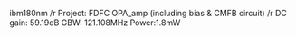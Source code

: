 ibm180nm /r
Project: FDFC OPA_amp (including bias & CMFB circuit) /r
DC gain: 59.19dB  GBW: 121.108MHz  Power:1.8mW 
